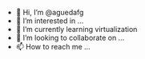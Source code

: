 - 👋 Hi, I’m @aguedafg
- 👀 I’m interested in ...
- 🌱 I’m currently learning virtualization
- 💞️ I’m looking to collaborate on ...
- 📫 How to reach me ...

<!---
aguedafg/aguedafg is a ✨ special ✨ repository because its `README.md` (this file) appears on your GitHub profile.
You can click the Preview link to take a look at your changes.
--->
